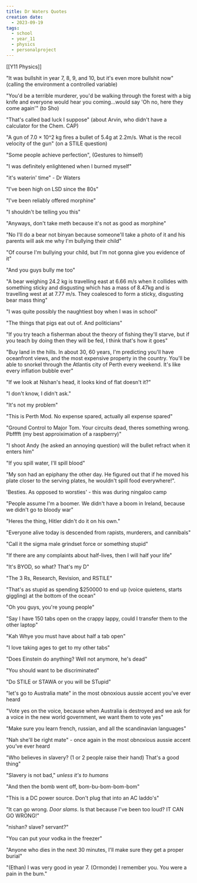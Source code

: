 ```yaml
---
title: Dr Waters Quotes
creation date:
  - 2023-09-19
tags:
  - school
  - year_11
  - physics
  - personalproject
---
```

[[Y11 Physics]]

"It was bullshit in year 7, 8, 9, and 10, but it's even more bullshit now" (calling the environment a controlled variable)

"You'd be a terrible murderer, you'd be walking through the forest with a big knife and everyone would hear you coming...would say 'Oh no, here they come again'" (to Sho)

"That's called bad luck I suppose" (about Arvin, who didn't have a calculator for the Chem. CAP)

"A gun of 7.0 $\times$ 10^2 kg fires a bullet of 5.4g at 2.2m/s. What is the recoil velocity of the gun" (on a STILE question)

"Some people achieve perfection", (Gestures to himself)

"I was definitely enlightened when I burned myself"

"it's waterin' time" - Dr Waters

"I've been high on LSD since the 80s"

"I've been reliably offered morphine"

"I shouldn't be telling you this"

"Anyways, don't take meth because it's not as good as morphine"

"No I'll do a bear not binyan because someone'll take a photo of it and his parents will ask me why I'm bullying their child"

"Of course I'm bullying your child, but I'm not gonna give you evidence of it"

"And you guys bully me too"

"A bear weighing 24.2 kg is travelling east at 6.66 m/s when it collides with something sticky and disgusting which has a mass of 8.47kg and is travelling west at at 7.77 m/s. They coalesced to form a sticky, disgusting bear mass thing"

"I was quite possibly the naughtiest boy when I was in school"

"The things that pigs eat out of. And politicians"

"If you try teach a fisherman about the theory of fishing they'll starve, but if you teach by doing then they will be fed, I think that's how it goes"

"Buy land in the hills. In about 30, 60 years, I'm predicting you'll have oceanfront views, and the most expensive property in the country. You'll be able to snorkel through the Atlantis city of Perth every weekend. It's like every inflation bubble ever"

"If we look at Nishan's head, it looks kind of flat doesn't it?"

"I don't know, I didn't ask."

"It's not my problem"

"This is Perth Mod. No expense spared, actually all expense spared"

"Ground Control to Major Tom. Your circuits dead, theres something wrong. Pbfffft (my best approiximation of a raspberry)"

"I shoot Andy (he asked an annoying question) will the bullet refract when it enters him"

"If you spill water, I'll spill blood"

"My son had an epiphany the other day. He figured out that if he moved his plate closer to the serving plates, he wouldn't spill food everywhere!".

'Besties. As opposed to worsties' - this was during ningaloo camp

"People assume I'm a boomer. We didn't have a boom in Ireland, because we didn't go to bloody war"

"Heres the thing, Hitler didn't do it on his own."

"Everyone alive today is descended from rapists, murderers, and cannibals"

"Call it the sigma male grindset force or something stupid"

"If there are any complaints about half-lives, then I will half your life"

"It's BYOD, so what? That's my D"

"The 3 Rs, Research, Revision, and RSTILE"

"That's as stupid as spending $250000 to end up (voice quietens, starts giggling) at the bottom of the ocean"

"Oh you guys, you're young people"

"Say I have 150 tabs open on the crappy lappy, could I transfer them to the other laptop"

"Kah Whye you must have about half a tab open"

"I love taking ages to get to my other tabs"

"Does Einstein do anything? Well not anymore, he's dead"

"You should want to be discriminated"

"Do STILE or STAWA or you will be STupid"

"let's go to Australia mate" in the most obnoxious aussie accent you’ve ever heard

"Vote yes on the voice, because when Australia is destroyed and we ask for a voice in the new world government, we want them to vote yes"

"Make sure you learn french, russian, and all the scandinavian languages"

"Nah she'll be right mate" - once again in the most obnoxious aussie accent you’ve ever heard

"Who believes in slavery? (1 or 2 people raise their hand) That's a good thing"

"Slavery is not bad," *unless it's to humans*

"And then the bomb went off, bom-bu-bom-bom-bom"

"This is a DC power source. Don't plug that into an AC laddo's"

"It can go wrong. *Door slams*. Is that because I've been too loud? IT CAN GO WRONG!"

"nishan? slave? servant?"

"You can put your vodka in the freezer"

"Anyone who dies in the next 30 minutes, I'll make sure they get a proper burial"

"(Ethan) I was very good in year 7. (Ormonde) I remember you. You were a pain in the bum."